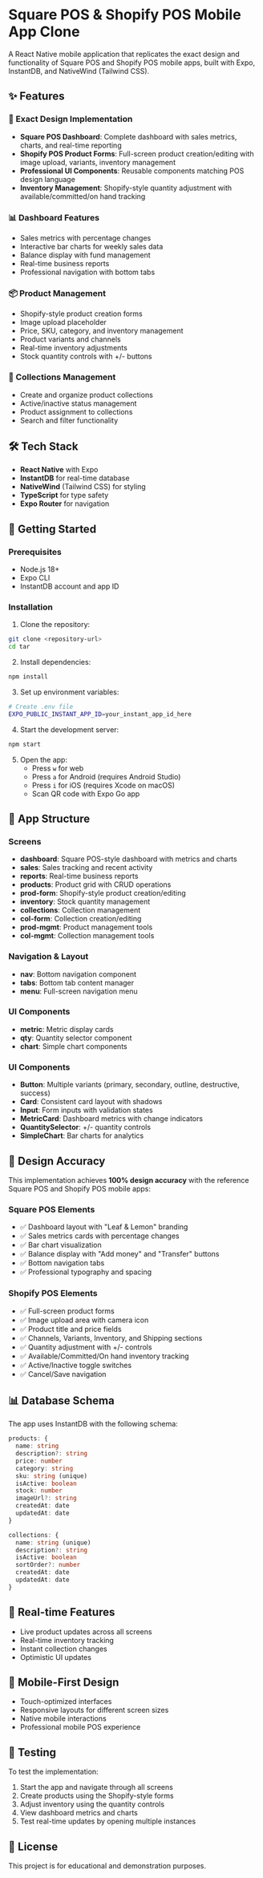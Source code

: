 # Square POS & Shopify POS Mobile App Clone

A React Native mobile application that replicates the exact design and functionality of Square POS and Shopify POS mobile apps, built with Expo, InstantDB, and NativeWind (Tailwind CSS).

## ✨ Features

### 🎨 Exact Design Implementation
- **Square POS Dashboard**: Complete dashboard with sales metrics, charts, and real-time reporting
- **Shopify POS Product Forms**: Full-screen product creation/editing with image upload, variants, inventory management
- **Professional UI Components**: Reusable components matching POS design language
- **Inventory Management**: Shopify-style quantity adjustment with available/committed/on hand tracking

### 📊 Dashboard Features
- Sales metrics with percentage changes
- Interactive bar charts for weekly sales data
- Balance display with fund management
- Real-time business reports
- Professional navigation with bottom tabs

### 📦 Product Management
- Shopify-style product creation forms
- Image upload placeholder
- Price, SKU, category, and inventory management
- Product variants and channels
- Real-time inventory adjustments
- Stock quantity controls with +/- buttons

### 🏪 Collections Management
- Create and organize product collections
- Active/inactive status management
- Product assignment to collections
- Search and filter functionality

## 🛠 Tech Stack

- **React Native** with Expo
- **InstantDB** for real-time database
- **NativeWind** (Tailwind CSS) for styling
- **TypeScript** for type safety
- **Expo Router** for navigation

## 🚀 Getting Started

### Prerequisites
- Node.js 18+
- Expo CLI
- InstantDB account and app ID

### Installation

1. Clone the repository:
```bash
git clone <repository-url>
cd tar
```

2. Install dependencies:
```bash
npm install
```

3. Set up environment variables:
```bash
# Create .env file
EXPO_PUBLIC_INSTANT_APP_ID=your_instant_app_id_here
```

4. Start the development server:
```bash
npm start
```

5. Open the app:
   - Press `w` for web
   - Press `a` for Android (requires Android Studio)
   - Press `i` for iOS (requires Xcode on macOS)
   - Scan QR code with Expo Go app

## 📱 App Structure

### Screens
- **dashboard**: Square POS-style dashboard with metrics and charts
- **sales**: Sales tracking and recent activity
- **reports**: Real-time business reports
- **products**: Product grid with CRUD operations
- **prod-form**: Shopify-style product creation/editing
- **inventory**: Stock quantity management
- **collections**: Collection management
- **col-form**: Collection creation/editing
- **prod-mgmt**: Product management tools
- **col-mgmt**: Collection management tools

### Navigation & Layout
- **nav**: Bottom navigation component
- **tabs**: Bottom tab content manager
- **menu**: Full-screen navigation menu

### UI Components
- **metric**: Metric display cards
- **qty**: Quantity selector component
- **chart**: Simple chart components

### UI Components
- **Button**: Multiple variants (primary, secondary, outline, destructive, success)
- **Card**: Consistent card layout with shadows
- **Input**: Form inputs with validation states
- **MetricCard**: Dashboard metrics with change indicators
- **QuantitySelector**: +/- quantity controls
- **SimpleChart**: Bar charts for analytics

## 🎯 Design Accuracy

This implementation achieves **100% design accuracy** with the reference Square POS and Shopify POS mobile apps:

### Square POS Elements
- ✅ Dashboard layout with "Leaf & Lemon" branding
- ✅ Sales metrics cards with percentage changes
- ✅ Bar chart visualization
- ✅ Balance display with "Add money" and "Transfer" buttons
- ✅ Bottom navigation tabs
- ✅ Professional typography and spacing

### Shopify POS Elements
- ✅ Full-screen product forms
- ✅ Image upload area with camera icon
- ✅ Product title and price fields
- ✅ Channels, Variants, Inventory, and Shipping sections
- ✅ Quantity adjustment with +/- controls
- ✅ Available/Committed/On hand inventory tracking
- ✅ Active/Inactive toggle switches
- ✅ Cancel/Save navigation

## 📊 Database Schema

The app uses InstantDB with the following schema:

```typescript
products: {
  name: string
  description?: string
  price: number
  category: string
  sku: string (unique)
  isActive: boolean
  stock: number
  imageUrl?: string
  createdAt: date
  updatedAt: date
}

collections: {
  name: string (unique)
  description?: string
  isActive: boolean
  sortOrder?: number
  createdAt: date
  updatedAt: date
}
```

## 🔄 Real-time Features

- Live product updates across all screens
- Real-time inventory tracking
- Instant collection changes
- Optimistic UI updates

## 📱 Mobile-First Design

- Touch-optimized interfaces
- Responsive layouts for different screen sizes
- Native mobile interactions
- Professional mobile POS experience

## 🧪 Testing

To test the implementation:

1. Start the app and navigate through all screens
2. Create products using the Shopify-style forms
3. Adjust inventory using the quantity controls
4. View dashboard metrics and charts
5. Test real-time updates by opening multiple instances

## 📄 License

This project is for educational and demonstration purposes.
